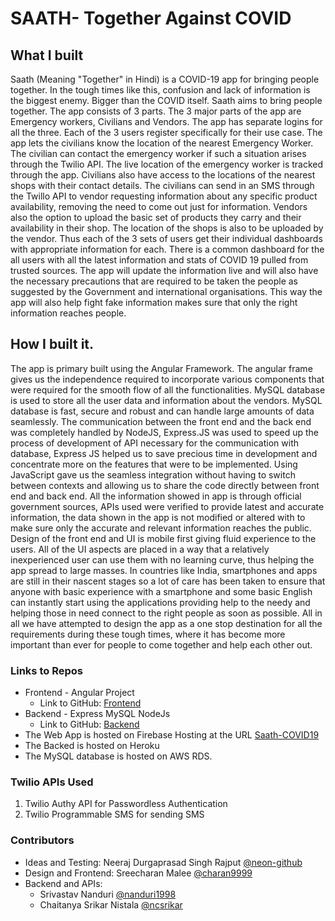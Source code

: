 
# SAATH- Together Against COVID	



## What I built 

Saath (Meaning "Together" in Hindi) is a COVID-19 app for bringing people together. In the tough times like this, confusion and lack of information is the biggest enemy. Bigger than the COVID itself. Saath aims to bring people together. The app consists of 3 parts. The 3 major parts of the app are Emergency workers, Civilians and Vendors. 
The app has separate logins for all the three. Each of the 3 users register specifically for their use case. The app lets the civilians know the location of the nearest Emergency Worker. The civilian can contact the emergency worker if such a situation arises through the Twilio API. The live location of the emergency worker is tracked through the app. Civilians also have access to the locations of the nearest shops with their contact details. The civilians can send in an SMS through the Twillo API to vendor requesting information about any specific product availability, removing the need to come out just for information. Vendors also the option to upload the basic set of products they carry and their availability in their shop. The location of the shops is also to be uploaded by the vendor. 
Thus each of the 3 sets of users get their individual dashboards with appropriate information for each. 
There is a common dashboard for the all users with all the latest information and stats of COVID 19 pulled from trusted sources. The app will update the information live and will also have the necessary precautions that are required to be taken the people as suggested by the Government and international organisations. This way the app will also help fight fake information makes sure that only the right information reaches people. 

## How I built it. 
The app is primary built using the Angular Framework. The angular frame gives us the independence required to incorporate various components that were required for the smooth flow of all the functionalities. 
	MySQL database is used to store all the user data and information about the vendors. MySQL database is fast, secure and robust and can handle large amounts of data seamlessly. 
	The communication between the front end and the back end was completely handled by NodeJS, Express.JS was used to speed up the process of development of API necessary for the communication with database, Express JS helped us to save precious time in development and concentrate more on the features that were to be implemented.  Using JavaScript gave us the seamless integration without having to switch between contexts and allowing us to share the code directly between front end and back end.
	All the information showed in app is through official government sources, APIs used were verified to provide latest and accurate information, the data shown in the app is not modified or altered with to make sure only the accurate and relevant information reaches the public. 
Design of the front end and UI is mobile first giving fluid experience to the users. All of the UI aspects are placed in a way that a relatively inexperienced user can use them with no learning curve, thus helping the app spread to large masses. In countries like India, smartphones and apps are still in their nascent stages so a lot of  care has been taken to ensure that anyone with basic experience with a smartphone and some basic English can instantly start using the applications providing help to the needy and helping those in need connect to the right people as soon as possible. 
	All in all we have attempted to design the app as a one stop destination for all the requirements during these tough times, where it has become more important than ever for people to come together and help each other out. 

### Links to Repos
 - Frontend - Angular Project
	- Link to GitHub: [Frontend](https://github.com/nanduri1998/dev-twilio-hackathon)
 - Backend - Express MySQL NodeJs
	- Link to GitHub: [Backend](https://github.com/nanduri1998/dev-twilio-server)
 - The Web App is hosted on Firebase Hosting at the URL [Saath-COVID19](http://saath-covid19.web.app/)
 - The Backed is hosted on Heroku
 - The MySQL database is hosted on AWS RDS.

### Twilio APIs Used
1. Twilio Authy API for Passwordless Authentication
2. Twilio Programmable SMS for sending SMS

### Contributors
- Ideas and Testing: Neeraj Durgaprasad Singh Rajput [@neon-github](https://github.com/neon-github)
- Design and Frontend: Sreecharan Malee [@charan9999](https://github.com/charan9999)
- Backend and APIs: 
  - Srivastav Nanduri [@nanduri1998](https://github.com/nanduri1998) 
  - Chaitanya Srikar Nistala [@ncsrikar](https://github.com/ncsrikar)
